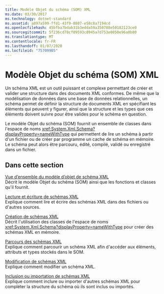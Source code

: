 ```yaml
---
title: Modèle Objet du schéma (SOM) XML
ms.date: 03/30/2017
ms.technology: dotnet-standard
ms.assetid: a897a599-ffd1-43f9-8807-e58c8a7194cd
ms.openlocfilehash: 45bfba7bdab31b3edda59a350788e50182123ce0
ms.sourcegitcommit: 5f236cd78cf09593c8945a7d753e0850e96a0b80
ms.translationtype: MT
ms.contentlocale: fr-FR
ms.lasthandoff: 01/07/2020
ms.locfileid: "75709905"
---
```

# <a name="xml-schema-object-model-som"></a>Modèle Objet du schéma (SOM) XML
Un schéma XML est un outil puissant et complexe permettant de créer et valider une structure dans des documents XML conformes. De même que la modélisation de données dans une base de données relationnelles, un schéma permet de définir la structure de documents XML en spécifiant les éléments qui peuvent y figurer, ainsi que la structure et les types que ces éléments doivent suivre pour être valides pour le schéma en question.  
  
 Le modèle Objet du schéma (SOM) fournit un ensemble de classes dans l'espace de noms <xref:System.Xml.Schema?displayProperty=nameWithType> qui permettent de lire un schéma à partir d'un fichier ou de créer par programme un cache de schéma en mémoire. Le schéma peut alors être parcouru, édité, compilé, validé ou enregistré dans un fichier.  
  
## <a name="in-this-section"></a>Dans cette section  
 [Vue d’ensemble du modèle d’objet de schéma XML](../../../../docs/standard/data/xml/xml-schema-object-model-overview.md)  
 Décrit le modèle Objet du schéma (SOM) ainsi que les fonctions et classes qu'il fournit.  
  
 [Lecture et écriture de schémas XML](../../../../docs/standard/data/xml/reading-and-writing-xml-schemas.md)  
 Explique comment lire et écrire des schémas XML dans des fichiers ou d'autres sources.  
  
 [Création de schémas XML](../../../../docs/standard/data/xml/building-xml-schemas.md)  
 Décrit l'utilisation des classes de l'espace de noms <xref:System.Xml.Schema?displayProperty=nameWithType> pour créer des schémas XML en mémoire.  
  
 [Parcours des schémas XML](../../../../docs/standard/data/xml/traversing-xml-schemas.md)  
 Explique comment parcourir un schéma XML afin d'accéder aux éléments, attributs et types stockés dans le SOM.  
  
 [Modification de schémas XML](../../../../docs/standard/data/xml/editing-xml-schemas.md)  
 Explique comment modifier un schéma XML.  
  
 [Inclusion ou importation de schémas XML](../../../../docs/standard/data/xml/including-or-importing-xml-schemas.md)  
 Explique comment inclure ou importer d'autres schémas XML pour compléter la structure du schéma où ils sont inclus ou importés.

